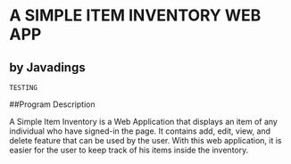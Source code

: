 # A SIMPLE ITEM INVENTORY WEB APP
## by Javadings

```
TESTING
```
##Program Description


A Simple Item Inventory is a Web Application that displays an item of any individual who have signed-in the page. It contains add, edit, view, and delete feature that can be used by the user. With this web application, it is easier for the user to keep track of his items inside the inventory.

